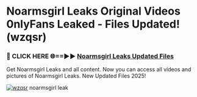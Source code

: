 # Noarmsgirl Leaks Original Videos 0nlyFans Leaked - Files Updated! (wzqsr)

<h3>🔴 CLICK HERE 🌐==►► <a href="https://tinyurl.com/ms9xzufz" rel="nofollow">Noarmsgirl Leaks Updated Files</a></h3>

Get Noarmsgirl Leaks and all content. Now you can access all videos and pictures of Noarmsgirl Leaks. New Updated Files 2025!

[![wzqsr](https://i.imgur.com/ppqm5kG.gif)](https://tinyurl.com/ms9xzufz)
noarmsgirl leak